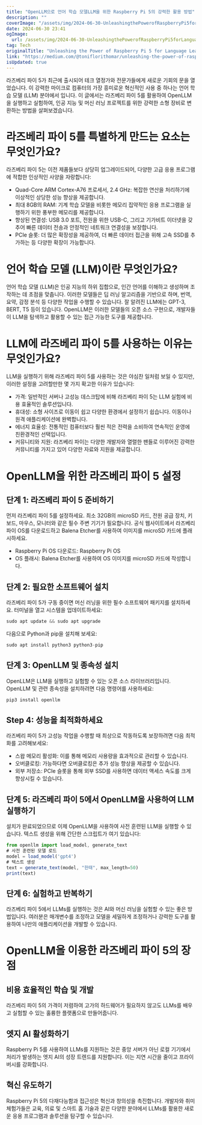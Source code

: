 ```yaml
---
title: "OpenLLM으로 언어 학습 모델LLM을 위한 Raspberry Pi 5의 강력한 활용 방법"
description: ""
coverImage: "/assets/img/2024-06-30-UnleashingthePowerofRaspberryPi5forLanguageLearningModelsLLMswithOpenLLM_0.png"
date: 2024-06-30 23:41
ogImage: 
  url: /assets/img/2024-06-30-UnleashingthePowerofRaspberryPi5forLanguageLearningModelsLLMswithOpenLLM_0.png
tag: Tech
originalTitle: "Unleashing the Power of Raspberry Pi 5 for Language Learning Models (LLMs) with OpenLLM"
link: "https://medium.com/@toniflorithomar/unleashing-the-power-of-raspberry-pi-5-for-language-learning-models-llms-with-openllm-71acdbf282a3"
isUpdated: true
---
```






라즈베리 파이 5가 최근에 출시되어 테크 열정가와 전문가들에게 새로운 기회의 문을 열었습니다. 이 강력한 마이크로 컴퓨터의 가장 흥미로운 혁신적인 사용 중 하나는 언어 학습 모델 (LLM) 분야에서 입니다. 이 글에서는 라즈베리 파이 5를 활용하여 OpenLLM을 실행하고 실험하여, 인공 지능 및 머신 러닝 프로젝트를 위한 강력한 소형 장비로 변환하는 방법을 살펴보겠습니다.

# 라즈베리 파이 5를 특별하게 만드는 요소는 무엇인가요?

라즈베리 파이 5는 이전 제품들보다 상당히 업그레이드되어, 다양한 고급 응용 프로그램에 적합한 인상적인 사양을 자랑합니다:

- Quad-Core ARM Cortex-A76 프로세서, 2.4 GHz: 복잡한 연산을 처리하기에 이상적인 상당한 성능 향상을 제공합니다.
- 최대 8GB의 RAM: 기계 학습 모델을 비롯한 메모리 집약적인 응용 프로그램을 실행하기 위한 풍부한 메모리를 제공합니다.
- 향상된 연결성: USB 3.0 포트, 전원을 위한 USB-C, 그리고 기가비트 이더넷을 갖추어 빠른 데이터 전송과 안정적인 네트워크 연결성을 보장합니다.
- PCIe 슬롯: 더 많은 확장성을 제공하여, 더 빠른 데이터 접근을 위해 고속 SSD를 추가하는 등 다양한 확장이 가능합니다.

<div class="content-ad"></div>

# 언어 학습 모델 (LLM)이란 무엇인가요?

언어 학습 모델 (LLM)은 인공 지능의 하위 집합으로, 인간 언어를 이해하고 생성하며 조작하는 데 초점을 맞춥니다. 이러한 모델들은 딥 러닝 알고리즘을 기반으로 하며, 번역, 요약, 감정 분석 등 다양한 작업을 수행할 수 있습니다. 잘 알려진 LLM에는 GPT-3, BERT, T5 등이 있습니다. OpenLLM은 이러한 모델들의 오픈 소스 구현으로, 개발자들이 LLM을 탐색하고 활용할 수 있는 접근 가능한 도구를 제공합니다.

# LLM에 라즈베리 파이 5를 사용하는 이유는 무엇인가요?

LLM을 실행하기 위해 라즈베리 파이 5를 사용하는 것은 야심찬 일처럼 보일 수 있지만, 이러한 설정을 고려할만한 몇 가지 확고한 이유가 있습니다:

<div class="content-ad"></div>

- 가격: 일반적인 서버나 고성능 데스크탑에 비해 라즈베리 파이 5는 LLM 실험에 비용 효율적인 솔루션입니다.
- 휴대성: 소형 사이즈로 이동이 쉽고 다양한 환경에서 설정하기 쉽습니다. 이동이나 원격 애플리케이션에 완벽합니다.
- 에너지 효율성: 전통적인 컴퓨터보다 훨씬 적은 전력을 소비하여 연속적인 운영에 친환경적인 선택입니다.
- 커뮤니티와 지원: 라즈베리 파이는 다양한 개발자와 열렬한 팬들로 이루어진 강력한 커뮤니티를 가지고 있어 다양한 자료와 지원을 제공합니다.

# OpenLLM을 위한 라즈베리 파이 5 설정

## 단계 1: 라즈베리 파이 5 준비하기

먼저 라즈베리 파이 5를 설정하세요. 최소 32GB의 microSD 카드, 전원 공급 장치, 키보드, 마우스, 모니터와 같은 필수 주변 기기가 필요합니다. 공식 웹사이트에서 라즈베리 파이 OS를 다운로드하고 Balena Etcher를 사용하여 이미지를 microSD 카드에 플래시하세요.

<div class="content-ad"></div>

- Raspberry Pi OS 다운로드: Raspberry Pi OS
- OS 플래시: Balena Etcher를 사용하여 OS 이미지를 microSD 카드에 작성합니다.

## 단계 2: 필요한 소프트웨어 설치

라즈베리 파이 5가 구동 중이면 머신 러닝을 위한 필수 소프트웨어 패키지를 설치하세요. 터미널을 열고 시스템을 업데이트하세요:

```js
sudo apt update && sudo apt upgrade
```

<div class="content-ad"></div>

다음으로 Python과 pip을 설치해 보세요:

```js
sudo apt install python3 python3-pip
```

## 단계 3: OpenLLM 및 종속성 설치

OpenLLM은 LLM을 실행하고 실험할 수 있는 오픈 소스 라이브러리입니다. OpenLLM 및 관련 종속성을 설치하려면 다음 명령어를 사용하세요:

<div class="content-ad"></div>

```js
pip3 install openllm
```

## Step 4: 성능을 최적화하세요

라즈베리 파이 5가 고성능 작업을 수행할 때 최상으로 작동하도록 보장하려면 다음 최적화를 고려해보세요:

- 스왑 메모리 활성화: 이를 통해 메모리 사용량을 효과적으로 관리할 수 있습니다.
- 오버클로킹: 가능하다면 오버클로킹은 추가 성능 향상을 제공할 수 있습니다.
- 외부 저장소: PCIe 슬롯을 통해 외부 SSD를 사용하면 데이터 액세스 속도를 크게 향상시킬 수 있습니다.

<div class="content-ad"></div>

## 단계 5: 라즈베리 파이 5에서 OpenLLM을 사용하여 LLM 실행하기

설치가 완료되었으므로 이제 OpenLLM을 사용하여 사전 훈련된 LLM을 실행할 수 있습니다. 텍스트 생성을 위해 간단한 스크립트가 여기 있습니다:

```js
from openllm import load_model, generate_text
# 사전 훈련된 모델 로드
model = load_model('gpt4')
# 텍스트 생성
text = generate_text(model, "한때", max_length=50)
print(text)
```

## 단계 6: 실험하고 반복하기

<div class="content-ad"></div>

라즈베리 파이 5에서 LLMs를 실행하는 것은 AI와 머신 러닝을 실험할 수 있는 좋은 방법입니다. 여러분은 매개변수를 조정하고 모델을 세밀하게 조정하거나 강력한 도구를 활용하여 나만의 애플리케이션을 개발할 수 있습니다.

# OpenLLM을 이용한 라즈베리 파이 5의 장점

## 비용 효율적인 학습 및 개발

라즈베리 파이 5의 가격이 저렴하여 고가의 하드웨어가 필요하지 않고도 LLMs를 배우고 실험할 수 있는 훌륭한 플랫폼으로 만들어줍니다.

<div class="content-ad"></div>

## 엣지 AI 활성화하기

Raspberry Pi 5를 사용하여 LLMs를 지원하는 것은 중앙 서버가 아닌 로컬 기기에서 처리가 발생하는 엣지 AI의 성장 트렌드를 지원합니다. 이는 지연 시간을 줄이고 프라이버시를 강화합니다.

## 혁신 유도하기

Raspberry Pi 5의 다재다능함과 접근성은 혁신과 창의성을 촉진합니다. 개발자와 취미 체험가들은 교육, 의료 및 스마트 홈 기술과 같은 다양한 분야에서 LLMs를 활용한 새로운 응용 프로그램과 솔루션을 탐구할 수 있습니다.